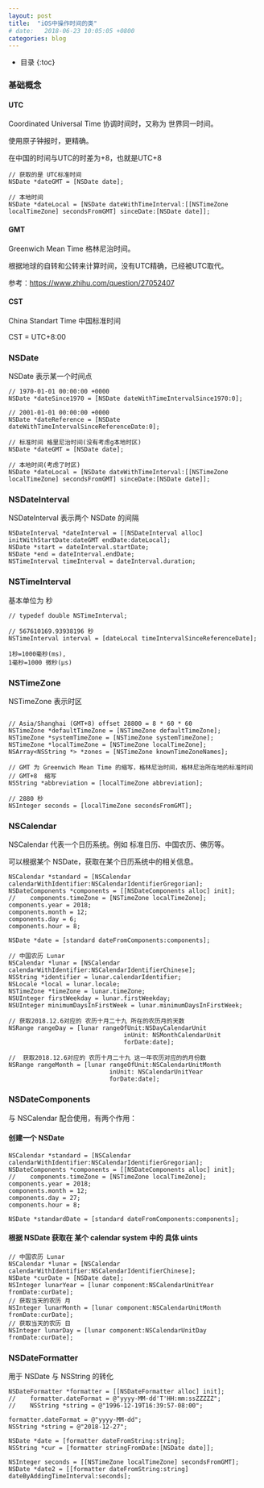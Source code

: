 ```yaml
---
layout: post
title:  "iOS中操作时间的类"
# date:   2018-06-23 10:05:05 +0800
categories: blog
---
```


* 目录
{:toc}

### 基础概念

#### UTC

Coordinated Universal Time 协调时间时，又称为 世界同一时间。

使用原子钟报时，更精确。

在中国的时间与UTC的时差为+8，也就是UTC+8

```
// 获取的是 UTC标准时间
NSDate *dateGMT = [NSDate date];

// 本地时间
NSDate *dateLocal = [NSDate dateWithTimeInterval:[[NSTimeZone localTimeZone] secondsFromGMT] sinceDate:[NSDate date]];

```

#### GMT

Greenwich Mean Time 格林尼治时间。

根据地球的自转和公转来计算时间，没有UTC精确，已经被UTC取代。

参考：https://www.zhihu.com/question/27052407

#### CST 

China Standart Time 中国标准时间 

CST = UTC+8:00

### NSDate

NSDate 表示某一个时间点

```
// 1970-01-01 00:00:00 +0000
NSDate *dateSince1970 = [NSDate dateWithTimeIntervalSince1970:0];

// 2001-01-01 00:00:00 +0000
NSDate *dateReference = [NSDate dateWithTimeIntervalSinceReferenceDate:0];

// 标准时间 格里尼治时间(没有考虑g本地时区)
NSDate *dateGMT = [NSDate date];

// 本地时间(考虑了时区)
NSDate *dateLocal = [NSDate dateWithTimeInterval:[[NSTimeZone localTimeZone] secondsFromGMT] sinceDate:[NSDate date]];

```

### NSDateInterval

NSDateInterval 表示两个 NSDate 的间隔

```
NSDateInterval *dateInterval = [[NSDateInterval alloc] initWithStartDate:dateGMT endDate:dateLocal];
NSDate *start = dateInterval.startDate;
NSDate *end = dateInterval.endDate;
NSTimeInterval timeInterval = dateInterval.duration;
``` 

### NSTimeInterval

基本单位为 秒

```
// typedef double NSTimeInterval;

// 567610169.93938196 秒
NSTimeInterval interval = [dateLocal timeIntervalSinceReferenceDate];

1秒=1000毫秒(ms),
1毫秒=1000 微秒(μs)
```

### NSTimeZone

NSTimeZone 表示时区

```

// Asia/Shanghai (GMT+8) offset 28800 = 8 * 60 * 60
NSTimeZone *defaultTimeZone = [NSTimeZone defaultTimeZone];
NSTimeZone *systemTimeZone = [NSTimeZone systemTimeZone];
NSTimeZone *localTimeZone = [NSTimeZone localTimeZone];
NSArray<NSString *> *zones = [NSTimeZone knownTimeZoneNames];

// GMT 为 Greenwich Mean Time 的缩写，格林尼治时间，格林尼治所在地的标准时间
// GMT+8  缩写
NSString *abbreviation = [localTimeZone abbreviation];

// 2880 秒
NSInteger seconds = [localTimeZone secondsFromGMT];

```

### NSCalendar

NSCalendar 代表一个日历系统。例如 标准日历、中国农历、佛历等。

可以根据某个 NSDate，获取在某个日历系统中的相关信息。

```
NSCalendar *standard = [NSCalendar calendarWithIdentifier:NSCalendarIdentifierGregorian];
NSDateComponents *components = [[NSDateComponents alloc] init];
//    components.timeZone = [NSTimeZone localTimeZone];
components.year = 2018;
components.month = 12;
components.day = 6;
components.hour = 8;

NSDate *date = [standard dateFromComponents:components];

// 中国农历 Lunar
NSCalendar *lunar = [NSCalendar calendarWithIdentifier:NSCalendarIdentifierChinese];
NSString *identifier = lunar.calendarIdentifier;
NSLocale *local = lunar.locale;
NSTimeZone *timeZone = lunar.timeZone;
NSUInteger firstWeekday = lunar.firstWeekday;
NSUInteger minimumDaysInFirstWeek = lunar.minimumDaysInFirstWeek;

// 获取2018.12.6对应的 农历十月二十九 所在的农历月的天数
NSRange rangeDay = [lunar rangeOfUnit:NSDayCalendarUnit
                                inUnit: NSMonthCalendarUnit
                                forDate:date];

//  获取2018.12.6对应的 农历十月二十九 这一年农历对应的的月份数
NSRange rangeMonth = [lunar rangeOfUnit:NSCalendarUnitMonth
                            inUnit: NSCalendarUnitYear
                            forDate:date];
```



### NSDateComponents

与 NSCalendar 配合使用，有两个作用：

#### 创建一个 NSDate

```
NSCalendar *standard = [NSCalendar calendarWithIdentifier:NSCalendarIdentifierGregorian];
NSDateComponents *components = [[NSDateComponents alloc] init];
//    components.timeZone = [NSTimeZone localTimeZone];
components.year = 2018;
components.month = 12;
components.day = 27;
components.hour = 8;

NSDate *standardDate = [standard dateFromComponents:components];
```

#### 根据 NSDate 获取在 某个 calendar system 中的 具体 uints

```
// 中国农历 Lunar
NSCalendar *lunar = [NSCalendar calendarWithIdentifier:NSCalendarIdentifierChinese];
NSDate *curDate = [NSDate date];
NSInteger lunarYear = [lunar component:NSCalendarUnitYear fromDate:curDate];
// 获取当天的农历 月
NSInteger lunarMonth = [lunar component:NSCalendarUnitMonth fromDate:curDate];
// 获取当天的农历 日
NSInteger lunarDay = [lunar component:NSCalendarUnitDay fromDate:curDate];
```

### NSDateFormatter

用于 NSDate 与 NSString 的转化

```
NSDateFormatter *formatter = [[NSDateFormatter alloc] init];
//    formatter.dateFormat = @"yyyy-MM-dd'T'HH:mm:ssZZZZZ";
//    NSString *string = @"1996-12-19T16:39:57-08:00";

formatter.dateFormat = @"yyyy-MM-dd";
NSString *string = @"2018-12-27";

NSDate *date = [formatter dateFromString:string];
NSString *cur = [formatter stringFromDate:[NSDate date]];

NSInteger seconds = [[NSTimeZone localTimeZone] secondsFromGMT];
NSDate *date2 = [[formatter dateFromString:string] dateByAddingTimeInterval:seconds];

```

